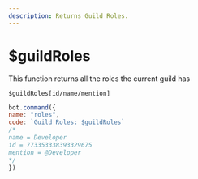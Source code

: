 ```yaml
---
description: Returns Guild Roles.
---
```


# $guildRoles

This function returns all the roles the current guild has

```text
$guildRoles[id/name/mention]
```

```javascript
bot.command({
name: "roles", 
code: `Guild Roles: $guildRoles`
/*
name = Developer
id = 773353338393329675
mention = @Developer
*/
})
```

